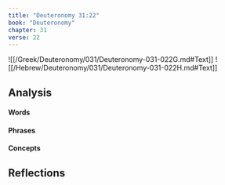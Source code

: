 ```yaml
---
title: "Deuteronomy 31:22"
book: "Deuteronomy"
chapter: 31
verse: 22
---
```

![[/Greek/Deuteronomy/031/Deuteronomy-031-022G.md#Text]]
![[/Hebrew/Deuteronomy/031/Deuteronomy-031-022H.md#Text]]

## Analysis

#### Words

#### Phrases

#### Concepts

## Reflections
